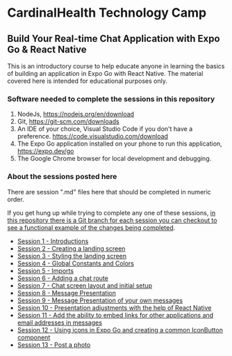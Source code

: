 # CardinalHealth Technology Camp
## Build Your Real-time Chat Application with Expo Go & React Native

This is an introductory course to help educate anyone in learning the basics of building an application in Expo Go with React Native.  The material covered here is intended for educational purposes only.

### Software needed to complete the sessions in this repository
1. NodeJs, https://nodejs.org/en/download
2. Git, https://git-scm.com/downloads
3. An IDE of your choice, Visual Studio Code if you don't have a preference. https://code.visualstudio.com/download
4. The Expo Go application installed on your phone to run this application, https://expo.dev/go
5. The Google Chrome browser for local development and debugging.

### About the sessions posted here
There are session ".md" files here that should be completed in numeric order.

If you get hung up while trying to complete any one of these sessions, <ins>in this repository there is a Git branch for each session you can checkout to see a functional example of the changes being completed</ins>.

- [Session 1 - Introductions](session-1-introductions.md)
- [Session 2 - Creating a landing screen](session-2-landing-screen.md)
- [Session 3 - Styling the landing screen](session-3-styling-the-landing-screen.md)
- [Session 4 - Global Constants and Colors](session-4-global-constants.md)
- [Session 5 - Imports](session-5-imports.md)
- [Session 6 - Adding a chat route](session-6-adding-chat-route.md)
- [Session 7 - Chat screen layout and initial setup](session-7-chat-screen-layout-and-initial-setup.md)
- [Session 8 - Message Presentation](session-8-message-presentation.md)
- [Session 9 - Message Presentation of your own messages](session-9-message-presentation-of-yourself.md)
- [Session 10 - Presentation adjustments with the help of React Native](session-10-presentation-adjustments.md)
- [Session 11 - Add the ability to embed links for other applications and email addresses in messages](session-11-messages-with-links.md)
- [Session 12 - Using icons in Expo Go and creating a common IconButton component](session-12-icon-button.md)
- [Session 13 - Post a photo](session-13-post-a-photo.md)

